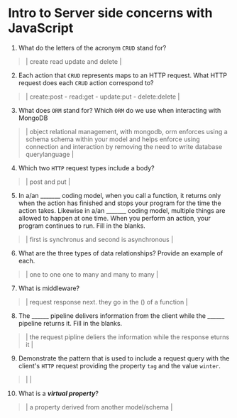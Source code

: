 # Intro to Server side concerns with JavaScript
01. What do the letters of the acronym `CRUD` stand for?

  > | create read update and delete |

02. Each action that `CRUD` represents maps to an HTTP request. What HTTP request does each `CRUD` action correspond to?

  > | create:post - read:get - update:put - delete:delete |

03. What does `ORM` stand for? Which `ORM` do we use when interacting with MongoDB

  > | object relational management, with mongodb, orm enforces using a schema schema within your model and helps enforce using connection and interaction by removing the need to write database querylanguage |

04. Which two `HTTP` request types include a body?

  > | post and put |

05. In a/an _______ coding model, when you call a function, it returns only when the action has finished and stops your program for the time the action takes. Likewise in a/an _______ coding model, multiple things are allowed to happen at one time. When you perform an action, your program continues to run.  Fill in the blanks.

  > | first is synchronus and second is asynchronous |

06. What are the three types of data relationships? Provide an example of each.

  > |  one to one one to many and many to many |

07. What is middleware?

  > | request response next. they go in the () of a function  |

08. The ______ pipeline delivers information from the client while the ______ pipeline returns it. Fill in the blanks. 

  > | the request pipline deliers the information while the response eturns it |

09. Demonstrate the pattern that is used to include a request query with the client's `HTTP` request providing the property `tag` and the value `winter`.

  > |  |

10. What is a ***virtual property***?

  > | a property derived from another model/schema |
